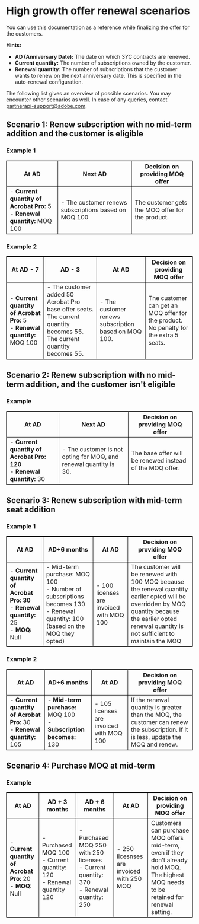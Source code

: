 # High growth offer renewal scenarios

You can use this documentation as a reference while finalizing the offer for the customers.

**Hints:**

- **AD (Anniversary Date):**  The date on which 3YC contracts are renewed.
- **Current quantity:** The number of subscriptions owned by the customer.
- **Renewal quantity:** The number of subscriptions that the customer wants to renew on the next anniversary date. This is specified in the auto-renewal configuration.

The following list gives an overview of possible scenarios. You may encounter other scenarios as well. In case of any queries, contact [partnerapi-support@adobe.com](mailto:partnerapi-support@adobe.com).

## Scenario 1: Renew subscription with no mid-term addition and the customer is eligible

### Example 1

<style>
table, th, td {
  border: 1px solid black;
}
</style>

| At AD                                                    | Next AD                                | Decision on providing MOQ offer                         |
|----------------------------------------------------------|----------------------------------------|---------------------------------------------------------|
| - **Current quantity of Acrobat Pro:** 5 <br /> - **Renewal quantity:** MOQ 100 | - The customer renews subscriptions based on MOQ 100  | The customer gets the MOQ offer for the product.  |

### Example 2

| At AD - 7                                                   | AD - 3                                | At AD | Decision on providing MOQ offer                         |
|----------------------------------------------------------|--|----------------------------------------|---------------------------------------------------------|
| - **Current quantity of Acrobat Pro:** 5 <br /> - **Renewal quantity:** MOQ 100 | - The customer added 50 Acrobat Pro base offer seats. The current quantity becomes 55.  The current quantity becomes 55. | - The customer renews subscription based on MOQ 100.  | The customer can get an MOQ offer for the product. No penalty for the extra 5 seats.|

## Scenario 2: Renew subscription with no mid-term addition, and the customer isn't eligible

### Example

| At AD                                                    | Next AD                                | Decision on providing MOQ offer                         |
|----------------------------------------------------------|----------------------------------------|---------------------------------------------------------|
|   - **Current quantity of Acrobat Pro: 120** <br /> - **Renewal quantity:** 30 | - The customer is not opting for MOQ, and renewal quantity is 30. | The base offer will be renewed instead of the MOQ offer. |

## Scenario 3: Renew subscription with mid-term seat addition

### Example 1

| At AD                                                   |AD+6 months | At AD | Decision on providing MOQ offer                         |
|----------------------------------------------------------|--|----------------------------------------|---------------------------------------------------------|
|- **Current quantity of Acrobat Pro: 30** <br /> - **Renewal quantity:** 25 <br /> - **MOQ:** Null | - Mid-term purchase: MOQ 100 <br /> - Number of subscriptions becomes 130 <br />  - Renewal quantity: 100 (based on the MOQ they opted) | - 100 licenses are invoiced with MOQ 100 | The customer will be renewed with 100 MOQ because the renewal quantity earlier opted will be overridden by MOQ quantity because the earlier opted renewal quantity is not sufficient to maintain the MOQ |

### Example 2

| At AD                                                   | AD+6 months    | At AD | Decision on providing MOQ offer                         |
|----------------------------------------------------------|--|----------------------------------------|---------------------------------------------------------|
|- **Current quantity of Acrobat Pro:** 30 <br /> - **Renewal quantity:** 105 |   - **Mid-term purchase:** MOQ 100 <br />  - **Subscription becomes:** 130|  - 105 licenses are invoiced with MOQ 100 | If the renewal quantity is greater than the MOQ, the customer can renew the subscription. If it is less, update the MOQ and renew. |

## Scenario 4: Purchase MOQ at mid-term

### Example

| At AD                                                   | AD + 3 months      | AD + 6 months| At AD | Decision on providing MOQ offer                         |
|----------------------------------------------------------|--|----------------------------------------|---------------------------------------------------------|--|
|- **Current quantity of Acrobat Pro:** 20 <br /> - **MOQ:** Null |   - Purchased MOQ 100 <br /> - Current quantity: 120 <br /> - Renewal quantity 120 |  - Purchased MOQ 250 with 250 licenses <br /> - Current quantity: 370 <br /> - Renewal quantity: 250  |- 250 licesnses are invoiced with 250 MOQ  | Customers can purchase MOQ offers mid-term, even if they don’t already hold MOQ. The highest MOQ needs to be retained for renewal setting.|
